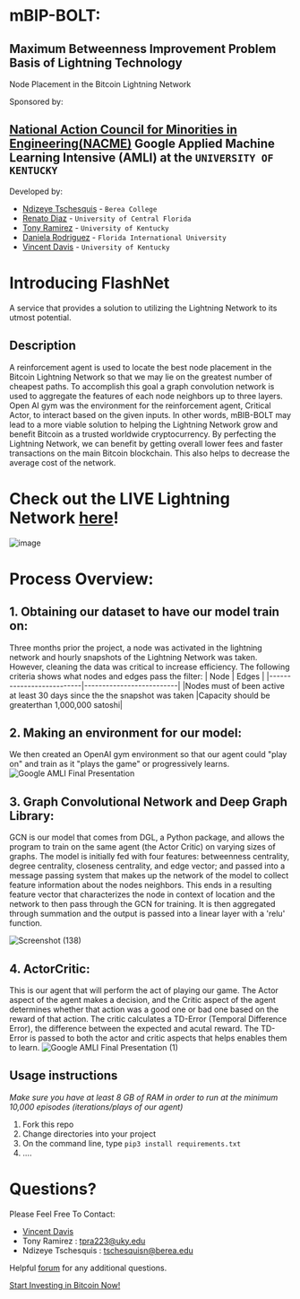 <!--
Name of your teams' final project
-->
# mBIP-BOLT:
## Maximum Betweenness Improvement Problem Basis of Lightning Technology
Node Placement in the Bitcoin Lightning Network

Sponsored by:
## [National Action Council for Minorities in Engineering(NACME)](https://www.nacme.org) Google Applied Machine Learning Intensive (AMLI) at the `UNIVERSITY OF KENTUCKY`

<!--
List all of the members who developed the project and
link to each members respective GitHub profile
-->
Developed by: 
- [Ndizeye Tschesquis](https://github.com/cheskynd) - `Berea College`
- [Renato Diaz](https://github.com/NrgNinja) - `University of Central Florida` 
- [Tony Ramirez](https://github.com/tonypacheco223) - `University of Kentucky` 
- [Daniela Rodriguez](https://github.com/danirodrx) - `Florida International University`
- [Vincent Davis](https://github.com/davisv7) - `University of Kentucky`

# Introducing FlashNet
A service that provides a solution to utilizing the Lightning Network to its utmost potential.

## Description
<!--
Give a short description on what your project accomplishes and what tools is uses. In addition, you can drop screenshots directly into your README file to add them to your README. Take these from your presentations.
-->
A reinforcement agent is used to locate the best node placement in the Bitcoin Lightning Network so that we may lie on the greatest number of cheapest paths. To accomplish this goal a graph convolution network is used to aggregate the features of each node neighbors up to three layers. Open AI gym was the environment for the reinforcement agent, Critical Actor, to interact based on the given inputs. In other words, mBIB-BOLT may lead to a more viable solution to helping the Lightning Network grow and benefit Bitcoin as a trusted worldwide cryptocurrency. By perfecting the Lightning Network, we can benefit by getting overall lower fees and faster transactions on the main Bitcoin blockchain. This also helps to decrease the average cost of the network.


# Check out the LIVE Lightning Network [here](https://explorer.acinq.co/)!

![image](https://user-images.githubusercontent.com/81460060/128286302-b0f56847-ffc4-44a8-987c-ffdf1043998b.png)


# Process Overview:

## 1. Obtaining our dataset to have our model train on:
Three months prior the project, a node was activated in the lightning network and hourly snapshots of the Lightning Network was taken. However, cleaning the data was critical to increase efficiency. The following criteria shows what nodes and edges pass the filter:
|          Node            |        Edges             |
|--------------------------|--------------------------|
|Nodes must of been active at least 30 days since the the snapshot was taken |Capacity should be greaterthan 1,000,000 satoshi|

## 2. Making an environment for our model:
We then created an OpenAI gym environment so that our agent could "play on" and train as it "plays the game" or progressively learns.
![Google AMLI Final Presentation ](https://user-images.githubusercontent.com/81537387/128651863-9dc011a0-d54c-44c4-a3bd-214d83114183.jpg)


## 3. Graph Convolutional Network and Deep Graph Library:
GCN is our model that comes from DGL, a Python package, and allows the program to train on the same agent (the Actor Critic) on varying sizes of graphs. The model is initially fed with four features: betweenness centrality, degree centrality, closeness centrality, and edge vector; and passed into a message passing system that makes up the network of the model to collect feature information about the nodes neighbors. This ends in a resulting feature vector that characterizes the node in context of location and the network to then pass through the GCN for training. It is then aggregated through summation and the output is passed into a linear layer with a 'relu' function.

![Screenshot (138)](https://user-images.githubusercontent.com/81537387/128651754-2fbe82ce-706d-4edd-8c1e-361630c826d0.png)

## 4. ActorCritic:
This is our agent that will perform the act of playing our game. The Actor aspect of the agent makes a decision, and the Critic aspect of the agent determines whether that action was a good one or bad one based on the reward of that action. The critic calculates a TD-Error (Temporal Difference Error), the difference between the expected and acutal reward. The TD-Error is passed to both the actor and critic aspects that helps enables them to learn.
![Google AMLI Final Presentation  (1)](https://user-images.githubusercontent.com/81537387/128651908-5ab9634b-9b30-42ec-8b80-17970b93b037.jpg)


## Usage instructions
<!--
Give details on how to install fork and install your project. You can get all of the python dependencies for your project by typing `pip3 freeze requirements.txt` on the system that runs your project. Add the generated `requirements.txt` to this repo.
-->
*Make sure you have at least 8 GB of RAM in order to run at the minimum 10,000 episodes (iterations/plays of our agent)*

1. Fork this repo
2. Change directories into your project
3. On the command line, type `pip3 install requirements.txt`
4. ....


# Questions? 
Please Feel Free To Contact:
- [Vincent Davis](https://github.com/davisv7)
- Tony Ramirez : tpra223@uky.edu 
- Ndizeye Tschesquis : tschesquisn@berea.edu

Helpful [forum](https://www.reddit.com/r/TheLightningNetwork/) for any additional questions.

[Start Investing in Bitcoin Now!](https://www.youtube.com/watch?v=dQw4w9WgXcQ)

